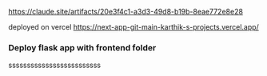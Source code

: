 https://claude.site/artifacts/20e3f4c1-a3d3-49d8-b19b-8eae772e8e28

deployed on vercel
https://next-app-git-main-karthik-s-projects.vercel.app/

### Deploy flask app with frontend folder

sssssssssssssssssssssssss
